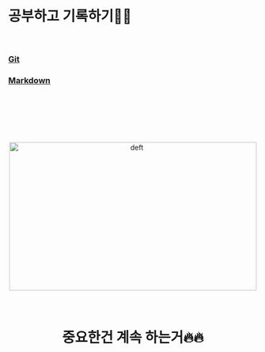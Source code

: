 # 공부하고 기록하기👨‍💻

 <br/>

### [Git](git/git.md)

### [Markdown](markdown/markdown.md)

<br/><br/><br/><br/><br/>

<p align="center">
  <img src="https://images2.minutemediacdn.com/image/upload/c_crop,w_3000,h_1687,x_0,y_47/c_fill,w_1440,ar_16:9,f_auto,q_auto,g_auto/images/voltaxMediaLibrary/mmsport/theplayertribune/01gjbazqh8bct8vh6p5q.jpg" alt="deft" height="300" width="500"/>
  <br/>
  <br/>
  <br/>
  <h1 align="center">중요한건 계속 하는거🔥🔥</h1>
</p>
